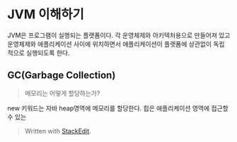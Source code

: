# JVM 이해하기

JVM은 프로그램이 실행되는 플랫폼이다. 
각 운영체제와 아키텍처용으로 만들어져 있고 운영체제와 애플리케이션 사이에 위치하면서 애플리케이션이 플랫폼에 상관없이 독립적으로 실행되도록 한다. 


## GC(Garbage Collection)

> 메모리는 어떻게 할당하는가?

new 키워드는 자바 heap영역에 메모리를 할당한다. 힙은 애플리케이션 영역에 접근할 수 있는 


> Written with [StackEdit](https://stackedit.io/).
<!--stackedit_data:
eyJoaXN0b3J5IjpbMTM2NDg5MDQ1M119
-->